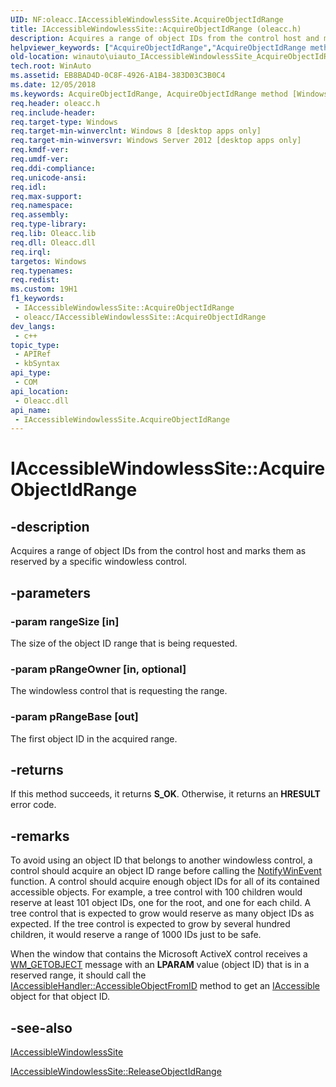 ```yaml
---
UID: NF:oleacc.IAccessibleWindowlessSite.AcquireObjectIdRange
title: IAccessibleWindowlessSite::AcquireObjectIdRange (oleacc.h)
description: Acquires a range of object IDs from the control host and marks them as reserved by a specific windowless control.
helpviewer_keywords: ["AcquireObjectIdRange","AcquireObjectIdRange method [Windows Accessibility]","AcquireObjectIdRange method [Windows Accessibility]","IAccessibleWindowlessSite interface","IAccessibleWindowlessSite interface [Windows Accessibility]","AcquireObjectIdRange method","IAccessibleWindowlessSite.AcquireObjectIdRange","IAccessibleWindowlessSite::AcquireObjectIdRange","oleacc/IAccessibleWindowlessSite::AcquireObjectIdRange","winauto.uiauto_IAccessibleWindowlessSite_AcquireObjectIdRange"]
old-location: winauto\uiauto_IAccessibleWindowlessSite_AcquireObjectIdRange.htm
tech.root: WinAuto
ms.assetid: EB8BAD4D-0C8F-4926-A1B4-383D03C3B0C4
ms.date: 12/05/2018
ms.keywords: AcquireObjectIdRange, AcquireObjectIdRange method [Windows Accessibility], AcquireObjectIdRange method [Windows Accessibility],IAccessibleWindowlessSite interface, IAccessibleWindowlessSite interface [Windows Accessibility],AcquireObjectIdRange method, IAccessibleWindowlessSite.AcquireObjectIdRange, IAccessibleWindowlessSite::AcquireObjectIdRange, oleacc/IAccessibleWindowlessSite::AcquireObjectIdRange, winauto.uiauto_IAccessibleWindowlessSite_AcquireObjectIdRange
req.header: oleacc.h
req.include-header: 
req.target-type: Windows
req.target-min-winverclnt: Windows 8 [desktop apps only]
req.target-min-winversvr: Windows Server 2012 [desktop apps only]
req.kmdf-ver: 
req.umdf-ver: 
req.ddi-compliance: 
req.unicode-ansi: 
req.idl: 
req.max-support: 
req.namespace: 
req.assembly: 
req.type-library: 
req.lib: Oleacc.lib
req.dll: Oleacc.dll
req.irql: 
targetos: Windows
req.typenames: 
req.redist: 
ms.custom: 19H1
f1_keywords:
 - IAccessibleWindowlessSite::AcquireObjectIdRange
 - oleacc/IAccessibleWindowlessSite::AcquireObjectIdRange
dev_langs:
 - c++
topic_type:
 - APIRef
 - kbSyntax
api_type:
 - COM
api_location:
 - Oleacc.dll
api_name:
 - IAccessibleWindowlessSite.AcquireObjectIdRange
---
```


# IAccessibleWindowlessSite::AcquireObjectIdRange


## -description

Acquires a range of object IDs from the control host and marks them as reserved by a specific windowless control.

## -parameters

### -param rangeSize [in]

The size of the object ID range that is being requested.

### -param pRangeOwner [in, optional]

The windowless control that is requesting the range.

### -param pRangeBase [out]

The first object ID in the acquired range.

## -returns

If this method succeeds, it returns <b>S_OK</b>. Otherwise, it returns an <b>HRESULT</b> error code.

## -remarks

To avoid using an object ID that belongs to another windowless control, a control should acquire an object ID range before calling the <a href="/windows/desktop/api/winuser/nf-winuser-notifywinevent">NotifyWinEvent</a> function.  A control should acquire enough object IDs for all of its contained accessible objects.  For example, a tree control with 100 children would reserve at least 101 object IDs, one for the root, and one for each child.  A tree control that is expected to grow would reserve as many object IDs as expected. If the tree control is expected to grow by several hundred children, it would reserve a range of 1000 IDs just to be safe.  



When the window that contains the Microsoft ActiveX control receives a [WM_GETOBJECT](/windows/win32/winauto/wm-getobject) message with an <b>LPARAM</b> value (object ID) that is in a reserved range, it should call the <a href="/windows/desktop/api/oleacc/nf-oleacc-iaccessiblehandler-accessibleobjectfromid">IAccessibleHandler::AccessibleObjectFromID</a> method to get an <a href="/windows/desktop/api/oleacc/nn-oleacc-iaccessible">IAccessible</a> object for that object ID.

## -see-also

<a href="/windows/desktop/api/oleacc/nn-oleacc-iaccessiblewindowlesssite">IAccessibleWindowlessSite</a>



<a href="/windows/desktop/api/oleacc/nf-oleacc-iaccessiblewindowlesssite-releaseobjectidrange">IAccessibleWindowlessSite::ReleaseObjectIdRange</a>